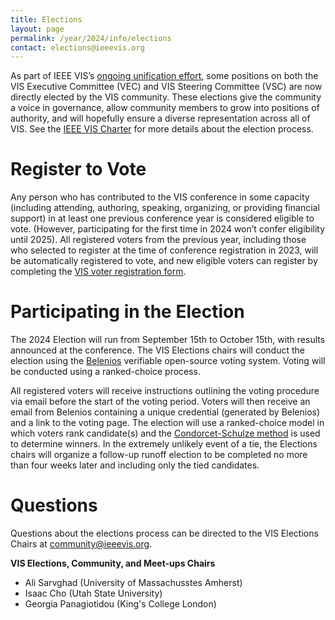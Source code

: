 ```yaml
---
title: Elections
layout: page
permalink: /year/2024/info/elections
contact: elections@ieeevis.org
---
```


As part of IEEE VIS’s [ongoing unification effort](http://ieeevis.org/year/2020/blog/things-are-changing-2021), some positions on both the VIS Executive Committee (VEC) and VIS Steering Committee (VSC) are now directly elected by the VIS community. These elections give the community a voice in governance, allow community members to grow into positions of authority, and will hopefully ensure a diverse representation across all of VIS. See the [IEEE VIS Charter](/governance/IEEE-governance-structure) for more details about the election process.

# Register to Vote
Any person who has contributed to the VIS conference in some capacity (including attending, authoring, speaking, organizing, or providing financial support) in at least one previous conference year is considered eligible to vote. (However, participating for the first time in 2024 won’t confer eligibility until 2025). All registered voters from the previous year, including those who selected to register at the time of conference registration in 2023, will be automatically registered to vote, and new eligible voters can register by completing the [VIS voter registration form](https://forms.gle/vNzJFJrNmw4JJ4V7A).

# Participating in the Election
The 2024 Election will run from September 15th to October 15th, with results announced at the conference. The VIS Elections chairs will conduct the election using the [Belenios](https://www.belenios.org/) verifiable open-source voting system. Voting will be conducted using a ranked-choice process. 

All registered voters will receive instructions outlining the voting procedure via email before the start of the voting period. Voters will then receive an email from Belenios containing a unique credential (generated by Belenios) and a link to the voting page. The election will use a ranked-choice model in which voters rank candidate(s) and the [Condorcet-Schulze method](https://en.wikipedia.org/wiki/Schulze_method) is used to determine winners. In the extremely unlikely event of a tie, the Elections chairs will organize a follow-up runoff election to be completed no more than four weeks later and including only the tied candidates.

<!-- # 2024 Candidates
Please visit the [VSC Candidates](/year/2024/info/vsc-candidates) and [VEC Candidates](/year/2024/info/vec-candidates) pages for bios and campaign statements from all candidates running in this year’s election. -->

<!-- 
# Nominate a Candidate
The call to nominate candidates for both the VEC and VSC is now open, with **nominations due by June 1st**. To nominate a candidate, please complete the [VIS 2024 candidate nomination form](https://forms.gle/Le53ZXDHsymZB7Ne6). 
-->

# Questions
Questions about the elections process can be directed to the VIS Elections Chairs at [community@ieeevis.org](mailto:community@ieeevis.org).

**VIS Elections, Community, and Meet-ups Chairs**
* Ali Sarvghad (University of Massachusstes Amherst)
* Isaac Cho (Utah State University)	
* Georgia Panagiotidou (King's College London)
